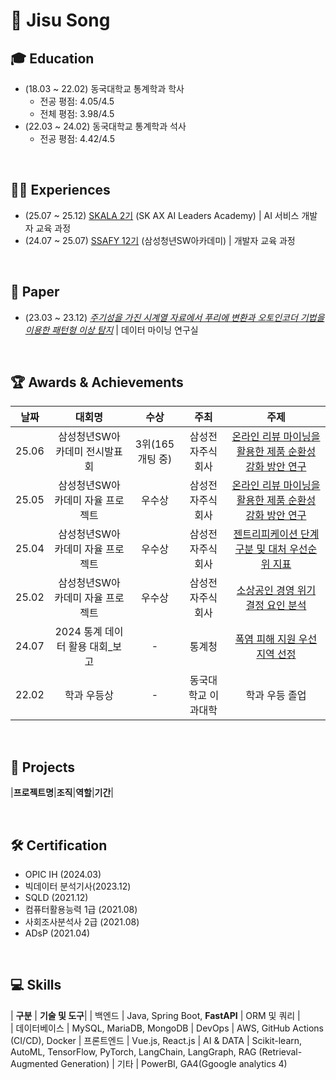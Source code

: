 # 👋 Jisu Song 

## 🎓 Education
- (18.03 ~ 22.02) 동국대학교 통계학과 학사 
	- 전공 평점: 4.05/4.5
	- 전체 평점: 3.98/4.5
- (22.03 ~ 24.02) 동국대학교 통계학과 석사
	- 전공 평점: 4.42/4.5

<br>

## 🏃‍♂️ Experiences
- (25.07 ~ 25.12) [SKALA 2기](https://skala.co.kr/) (SK AX AI Leaders Academy) | AI 서비스 개발자 교육 과정 
- (24.07 ~ 25.07) [SSAFY 12기](https://ssafy.com/) (삼성청년SW아카데미) | 개발자 교육 과정

<br>

## 📑 Paper
- (23.03 ~ 23.12) *[주기성을 가진 시계열 자료에서
푸리에 변환과 오토인코더 기법을 이용한
패턴형 이상 탐지](https://dcol.dongguk.edu/public_resource/pdf/000000087972_20250923102926.pdf)* | 데이터 마이닝 연구실

<br>

## 🏆 Awards & Achievements
|**날짜**|**대회명**|**수상**|**주최**|**주제**|
|:--:|:--:|:--:|:--:|:--:|
|25.06|삼성청년SW아카데미 전시발표회|3위(165개팅 중)|삼성전자주식회사|[온라인 리뷰 마이닝을 활용한 제품 순환성 강화 방안 연구](https://github.com/zi0-hand/sgdlab-product-circularity-research)
|25.05|삼성청년SW아카데미 자율 프로젝트|우수상|삼성전자주식회사|[온라인 리뷰 마이닝을 활용한 제품 순환성 강화 방안 연구](https://github.com/zi0-hand/sgdlab-product-circularity-research)
|25.04|삼성청년SW아카데미 자율 프로젝트|우수상|삼성전자주식회사|[젠트리피케이션 단계 구분 및 대처 우선순위 지표](https://github.com/zi0-hand/bigdata-seoul-competition)
|25.02|삼성청년SW아카데미 자율 프로젝트|우수상|삼성전자주식회사|[소상공인 경영 위기 결정 요인 분석](https://github.com/zi0-hand/bigcontest-competition)
|24.07|2024 통계 데이터 활용 대회_보고| - |통계청|[폭염 피해 지원 우선 지역 선정]()
|22.02|학과 우등상|-|동국대학교 이과대학|학과 우등 졸업

<br>

## 💝 Projects
|**프로젝트명**|**조직**|**역할**|**기간**|

<br>


## 🛠️ Certification 
- OPIC IH (2024.03)
- 빅데이터 분석기사(2023.12)
- SQLD (2021.12)
- 컴퓨터활용능력 1급 (2021.08)
- 사회조사분석사 2급 (2021.08)
- ADsP (2021.04)

<br>

## 💻 Skills
| **구분** | **기술 및 도구**|
| 백엔드 | Java, Spring Boot, **FastAPI**
| ORM 및 쿼리 |	
| 데이터베이스 |	MySQL, MariaDB, MongoDB
| DevOps | AWS, GitHub Actions (CI/CD), Docker
| 프론트엔드 | Vue.js, React.js
| AI & DATA | Scikit-learn, AutoML, TensorFlow, PyTorch, LangChain, LangGraph, RAG (Retrieval-Augmented Generation)
| 기타 |	PowerBI, GA4(Ggoogle analytics 4)
